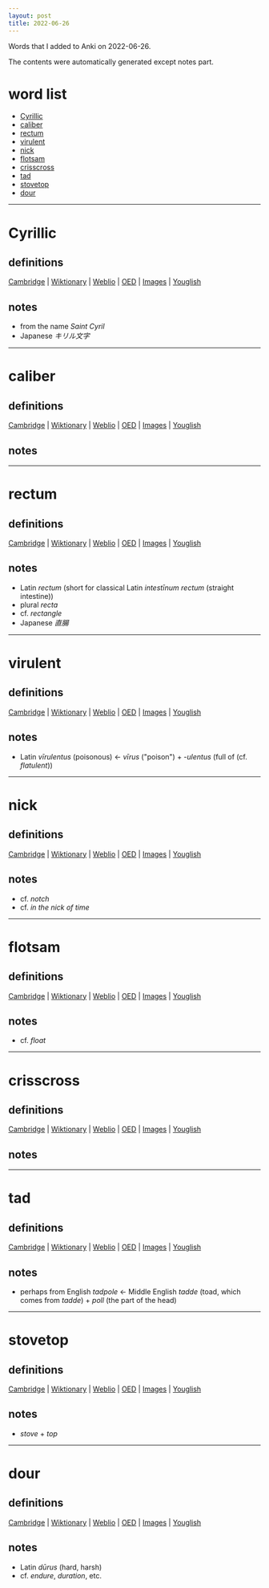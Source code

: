 ```yaml
---
layout: post
title: 2022-06-26
---
```


Words that I added to Anki on 2022-06-26.

The contents were automatically generated except notes part.
# word list
- [Cyrillic](#cyrillic)
- [caliber](#caliber)
- [rectum](#rectum)
- [virulent](#virulent)
- [nick](#nick)
- [flotsam](#flotsam)
- [crisscross](#crisscross)
- [tad](#tad)
- [stovetop](#stovetop)
- [dour](#dour)

---

# Cyrillic
## definitions
[Cambridge](https://dictionary.cambridge.org/us/dictionary/english/Cyrillic)
|
[Wiktionary](https://en.wiktionary.org/wiki/Cyrillic#English)
|
[Weblio](https://ejje.weblio.jp/content_find?query=Cyrillic&searchType=exact)
|
[OED](https://www.oed.com/search?q=Cyrillic)
|
[Images](https://www.google.com/search?tbm=isch&q=Cyrillic)
|
[Youglish](https://youglish.com/pronounce/Cyrillic/english/us)

## notes
- from the name *Saint Cyril*
- Japanese *キリル文字*

---

# caliber
## definitions
[Cambridge](https://dictionary.cambridge.org/us/dictionary/english/caliber)
|
[Wiktionary](https://en.wiktionary.org/wiki/caliber#English)
|
[Weblio](https://ejje.weblio.jp/content_find?query=caliber&searchType=exact)
|
[OED](https://www.oed.com/search?q=caliber)
|
[Images](https://www.google.com/search?tbm=isch&q=caliber)
|
[Youglish](https://youglish.com/pronounce/caliber/english/us)

## notes

---

# rectum
## definitions
[Cambridge](https://dictionary.cambridge.org/us/dictionary/english/rectum)
|
[Wiktionary](https://en.wiktionary.org/wiki/rectum#English)
|
[Weblio](https://ejje.weblio.jp/content_find?query=rectum&searchType=exact)
|
[OED](https://www.oed.com/search?q=rectum)
|
[Images](https://www.google.com/search?tbm=isch&q=rectum)
|
[Youglish](https://youglish.com/pronounce/rectum/english/us)

## notes
- Latin *rectum* (short for classical Latin *intestīnum rectum* (straight intestine))
- plural *recta*
- cf. *rectangle*
- Japanese *直腸*

---

# virulent
## definitions
[Cambridge](https://dictionary.cambridge.org/us/dictionary/english/virulent)
|
[Wiktionary](https://en.wiktionary.org/wiki/virulent#English)
|
[Weblio](https://ejje.weblio.jp/content_find?query=virulent&searchType=exact)
|
[OED](https://www.oed.com/search?q=virulent)
|
[Images](https://www.google.com/search?tbm=isch&q=virulent)
|
[Youglish](https://youglish.com/pronounce/virulent/english/us)

## notes
- Latin *vīrulentus* (poisonous) <- *vīrus* ("poison") + *-ulentus* (full of (cf. *flatulent*))

---

# nick
## definitions
[Cambridge](https://dictionary.cambridge.org/us/dictionary/english/nick)
|
[Wiktionary](https://en.wiktionary.org/wiki/nick#English)
|
[Weblio](https://ejje.weblio.jp/content_find?query=nick&searchType=exact)
|
[OED](https://www.oed.com/search?q=nick)
|
[Images](https://www.google.com/search?tbm=isch&q=nick)
|
[Youglish](https://youglish.com/pronounce/nick/english/us)

## notes
- cf. *notch*
- cf. *in the nick of time*

---

# flotsam
## definitions
[Cambridge](https://dictionary.cambridge.org/us/dictionary/english/flotsam)
|
[Wiktionary](https://en.wiktionary.org/wiki/flotsam#English)
|
[Weblio](https://ejje.weblio.jp/content_find?query=flotsam&searchType=exact)
|
[OED](https://www.oed.com/search?q=flotsam)
|
[Images](https://www.google.com/search?tbm=isch&q=flotsam)
|
[Youglish](https://youglish.com/pronounce/flotsam/english/us)

## notes
- cf. *float*

---

# crisscross
## definitions
[Cambridge](https://dictionary.cambridge.org/us/dictionary/english/crisscross)
|
[Wiktionary](https://en.wiktionary.org/wiki/crisscross#English)
|
[Weblio](https://ejje.weblio.jp/content_find?query=crisscross&searchType=exact)
|
[OED](https://www.oed.com/search?q=crisscross)
|
[Images](https://www.google.com/search?tbm=isch&q=crisscross)
|
[Youglish](https://youglish.com/pronounce/crisscross/english/us)

## notes

---

# tad
## definitions
[Cambridge](https://dictionary.cambridge.org/us/dictionary/english/tad)
|
[Wiktionary](https://en.wiktionary.org/wiki/tad#English)
|
[Weblio](https://ejje.weblio.jp/content_find?query=tad&searchType=exact)
|
[OED](https://www.oed.com/search?q=tad)
|
[Images](https://www.google.com/search?tbm=isch&q=tad)
|
[Youglish](https://youglish.com/pronounce/tad/english/us)

## notes
- perhaps from English *tadpole* <- Middle English *tadde* (toad, which comes from *tadde*) + *poll* (the part of the head)

---

# stovetop
## definitions
[Cambridge](https://dictionary.cambridge.org/us/dictionary/english/stovetop)
|
[Wiktionary](https://en.wiktionary.org/wiki/stovetop#English)
|
[Weblio](https://ejje.weblio.jp/content_find?query=stovetop&searchType=exact)
|
[OED](https://www.oed.com/search?q=stovetop)
|
[Images](https://www.google.com/search?tbm=isch&q=stovetop)
|
[Youglish](https://youglish.com/pronounce/stovetop/english/us)

## notes
- *stove* + *top*

---

# dour
## definitions
[Cambridge](https://dictionary.cambridge.org/us/dictionary/english/dour)
|
[Wiktionary](https://en.wiktionary.org/wiki/dour#English)
|
[Weblio](https://ejje.weblio.jp/content_find?query=dour&searchType=exact)
|
[OED](https://www.oed.com/search?q=dour)
|
[Images](https://www.google.com/search?tbm=isch&q=dour)
|
[Youglish](https://youglish.com/pronounce/dour/english/us)

## notes
- Latin *dūrus* (hard, harsh)
- cf. *endure*, *duration*, etc.

